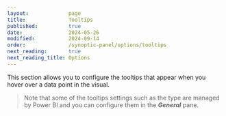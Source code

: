 ```yaml
---
layout:             page
title:              Tooltips
published:          true
date:               2024-05-26
modified:           2024-09-14
order:              /synoptic-panel/options/tooltips
next_reading:       true
next_reading_title: Options
---
```


This section allows you to configure the tooltips that appear when you hover over a data point in the visual.

> Note that some of the tooltips settings such as the type are managed by Power BI and you can configure them in the ***General*** pane.